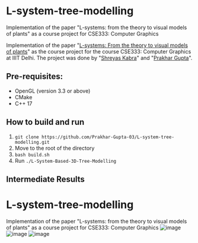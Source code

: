 # L-system-tree-modelling
Implementation of the paper "L-systems: from the theory to visual models of plants" as a course project for CSE333: Computer Graphics

Implementation of the paper "[L-systems: From the theory to visual models of plants](http://algorithmicbotany.org/papers/l-sys.csiro96.pdf)" as the course project for the course CSE333: Computer Graphics at IIIT Delhi. The project was done by "[Shreyas Kabra](https://github.com/shreyas21563/)" and "[Prakhar Gupta](https://github.com/Prakhar-Gupta-03/)".

## Pre-requisites: 
* OpenGL (version 3.3 or above)
* CMake
* C++ 17

## How to build and run 
1. `git clone https://github.com/Prakhar-Gupta-03/L-system-tree-modelling.git`
2. Move to the root of the directory 
3. `bash build.sh`
4. Run `./L-System-Based-3D-Tree-Modelling`

## Intermediate Results

# L-system-tree-modelling
Implementation of the paper "L-systems: from the theory to visual models of plants" as a course project for CSE333: Computer Graphics
![image](https://github.com/Prakhar-Gupta-03/L-system-tree-modelling/assets/108022785/bac2d491-43fa-4284-9dc4-5b87486e3a3f)
![image](https://github.com/Prakhar-Gupta-03/L-system-tree-modelling/assets/108022785/5451f901-5f8e-494d-85fa-1fbf34ca9d30)
![image](https://github.com/Prakhar-Gupta-03/L-system-tree-modelling/assets/108022785/c5bb5f44-44e2-438c-9bea-520520d10c02)




<!-- ![image](https://github.com/Prakhar-Gupta-03/L-system-tree-modelling/assets/108022785/96a1b434-2a41-445d-a04e-070a7de3210a)
![image](https://github.com/Prakhar-Gupta-03/L-system-tree-modelling/assets/108022785/ee5444d5-4106-4e36-8e00-9554cafe063f)
![image](https://github.com/Prakhar-Gupta-03/L-system-tree-modelling/assets/108022785/02e2dfc1-a1c9-4aa4-a7c3-560aa353f4c7) -->
